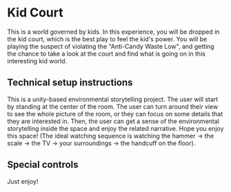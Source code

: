 # Kid Court
This is a world governed by kids. In this experience, you will be dropped in the kid court, which is the best play to feel the kid's power. You will be playing the suspect of violating the "Anti-Candy Waste Low", and getting the chance to take a look at the court and find what is going on in this interesting kid world. 

## Technical setup instructions

This is a unity-based environmental storytelling project. The user will start by standing at the center of the room. The user can turn around their view to see the whole picture of the room, or they can focus on some details that they are interested in. Then, the user can get a sense of the environmental storytelling inside the space and enjoy the related narrative. Hope you enjoy this space! (The ideal watching sequence is watching the hammer → the scale → the TV → your surroundings → the handcuff on the floor). 

## Special controls 

Just enjoy!
